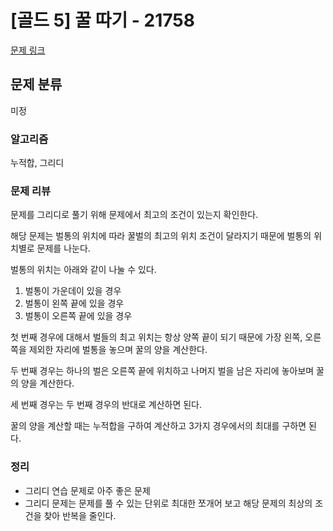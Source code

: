 # [골드 5] 꿀 따기 - 21758
[문제 링크](https://www.acmicpc.net/problem/21758)

## 문제 분류
미정

### 알고리즘
누적합, 그리디

### 문제 리뷰
<p>문제를 그리디로 풀기 위해 문제에서 최고의 조건이 있는지 확인한다.</p>
<p>해당 문제는 벌통의 위치에 따라 꿀벌의 최고의 위치 조건이 달라지기 때문에 벌통의 위치별로 문제를 나눈다.</p>
<p>벌통의 위치는 아래와 같이 나눌 수 있다.</p>

1. 벌통이 가운데이 있을 경우
2. 벌통이 왼쪽 끝에 있을 경우
3. 벌통이 오른쪽 끝에 있을 경우

<p>첫 번째 경우에 대해서 벌들의 최고 위치는 항상 양쪽 끝이 되기 때문에 가장 왼쪽, 오른쪽을 제외한 자리에 벌통을 놓으며 꿀의 양을 계산한다.</p>
<p>두 번째 경우는 하나의 벌은 오른쪽 끝에 위치하고 나머지 벌을 남은 자리에 놓아보며 꿀의 양을 계산한다.</p>
<p>세 번째 경우는 두 번째 경우의 반대로 계산하면 된다.</p>
<p>꿀의 양을 계산할 때는 누적합을 구하여 계산하고 3가지 경우에서의 최대를 구하면 된다.</p>

### 정리
+ 그리디 연습 문제로 아주 좋은 문제
+ 그리디 문제는 문제를 풀 수 있는 단위로 최대한 쪼개어 보고 해당 문제의 최상의 조건을 찾아 반복을 줄인다.